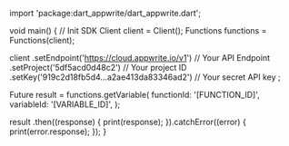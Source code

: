 import 'package:dart_appwrite/dart_appwrite.dart';

void main() { // Init SDK
  Client client = Client();
  Functions functions = Functions(client);

  client
    .setEndpoint('https://cloud.appwrite.io/v1') // Your API Endpoint
    .setProject('5df5acd0d48c2') // Your project ID
    .setKey('919c2d18fb5d4...a2ae413da83346ad2') // Your secret API key
  ;

  Future result = functions.getVariable(
    functionId: '[FUNCTION_ID]',
    variableId: '[VARIABLE_ID]',
  );

  result
    .then((response) {
      print(response);
    }).catchError((error) {
      print(error.response);
  });
}